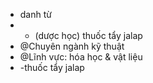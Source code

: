 *  danh từ
*  - (dược học) thuốc tẩy jalap
*  @Chuyên ngành kỹ thuật
*  @Lĩnh vực: hóa học & vật liệu
*  -thuốc tẩy jalap
